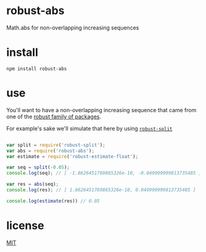 # robust-abs

Math.abs for non-overlapping increasing sequences

# install

`npm install robust-abs`

# use

You'll want to have a non-overlapping increasing sequence that came
from one of the [robust family of packages](http://npmsearch.com/?q=keywords:robust).

For example's sake we'll simulate that here by using [`robust-split`](https://github.com/tmpvar/robust-split)

```javascript

var split = require('robust-split');
var abs = require('robust-abs');
var estimate = require('robust-estimate-float');

var seq = split(-0.05);
console.log(seq); // [ -1.8626451769865326e-10, -0.049999999813735485 ]

var res = abs(seq);
console.log(res); // [ 1.8626451769865326e-10, 0.049999999813735485 ]

console.log(estimate(res)) // 0.05

```

# license

[MIT](LICENSE.txt)
